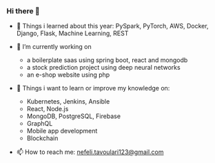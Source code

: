 ### Hi there 👋

- 🔭 Things i learned about this year: PySpark, PyTorch, AWS, Docker, Django, Flask, Machine Learning, REST

- 🌱 I’m currently working on 
  - a boilerplate saas using spring boot, react and mongodb 
  - a stock prediction project using deep neural networks
  - an e-shop website using php

- :dart: Things i want to learn or improve my knowledge on:
  -  Kubernetes, Jenkins, Ansible  
  -  React, Node.js
  -  MongoDB, PostgreSQL, Firebase
  -  GraphQL
  -  Mobile app development
  -  Blockchain

- 📫 How to reach me: nefeli.tavoulari123@gmail.com
